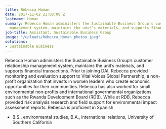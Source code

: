 ```yaml
---
title: Rebecca Homan
date: 2017-11-02 21:08:00 Z
lastname: Homan
summary: Rebecca Homan administers the Sustainable Business Group’s customer relationship
  management system, maintains the unit’s materials, and supports financial transactions.
job-title: Assistant, Sustainable Business Group
image: "/uploads/Rebecca_Homan_photoo.jpeg"
solutions:
- Sustainable Business
---
```


Rebecca Homan administers the Sustainable Business Group’s customer relationship management system, maintains the unit’s materials, and supports financial transactions. Prior to joining DAI, Rebecca provided monitoring and evaluation support to Vital Voices Global Partnership, a non-profit organization that invests in women leaders who create economic opportunities for their communities. Rebecca has also worked for small environmental non-profits and international governmental organizations such as the Rwanda Development Board (RDB). While at RDB, Rebecca provided risk analysis research and field support for environmental impact assessment reports. Rebecca is proficient in Spanish.

* B.S., environmental studies, B.A., international relations, University of Southern California